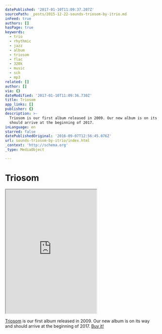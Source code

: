 ```yaml
---
datePublished: '2017-01-10T11:09:37.207Z'
sourcePath: _posts/2015-12-22-sounds-triosom-by-itrio.md
inFeed: true
authors: []
hasPage: true
keywords:
  - trio
  - rhythmic
  - jazz
  - album
  - triosom
  - flac
  - 320k
  - music
  - sch
  - mp3
related: []
author: []
via: {}
dateModified: '2017-01-10T11:09:36.730Z'
title: Triosom
app_links: []
publisher: {}
description: >-
  Triosom is our first album released in 2009. Our new album is on its way and
  should arrive at the beginning of 2017.
inLanguage: en
starred: false
datePublishedOriginal: '2016-09-07T12:56:45.076Z'
url: sounds-triosom-by-itrio/index.html
_context: 'http://schema.org'
_type: MediaObject

---
```

# Triosom

<iframe src="https://the-grid.github.io/ed-userhtml/?g=eJw9j8sKgzAQRff9iiHQbcZC6UKt--77A3mMJmhMSEasf1-t0MWFczYHbuv7rAJB4W2ip9AxW8o1VA2s3rKr4VZV1wYc-cFxDffqkT6NgJLNUzjmVCOu6yqNIypkYpD7UMc4-nlAz9lHTJlKGT2jjWYJNHNBrWZrVEhpUhtl6ThMomsVuEz9vxuW4o38NfY-qkkvAQ8rMYjufQLoDV7ykBZVd2nx_NN9AcTnS8Y" height="408" style=""></iframe>

[Triosom][0] is our first album released in 2009\. Our new album is on its way and should arrive at the beginning of 2017\.
[Buy it!][1]

[0]: http://music.itrio.ch/album/triosom "Triosom"
[1]: http://music.itrio.ch/